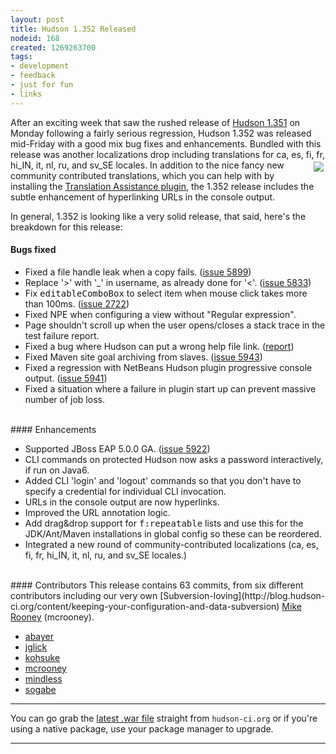 ```yaml
---
layout: post
title: Hudson 1.352 Released
nodeid: 168
created: 1269263700
tags:
- development
- feedback
- just for fun
- links
---
```

After an exciting week that saw the rushed release of [Hudson 1.351](http://blog.hudson-ci.org/content/breaking-hudson-1351-released) on Monday following a fairly serious regression, Hudson 1.352 was released mid-Friday with a good mix bug fixes and enhancements. Bundled with this release was another localizations drop including translations for ca, es, fi, fr, hi_IN, it, nl, ru, and sv_SE locales.<img src="http://agentdero.cachefly.net/continuousblog/hudson_neon.jpg" align="right" hspace="3" vspace="3"/> In addition to the nice fancy new community contributed translations, which you can help with by installing the [Translation Assistance plugin](http://wiki.hudson-ci.org/display/HUDSON/Translation+Assistance+Plugin), the 1.352 release includes the subtle enhancement of hyperlinking URLs in the console output.

In general, 1.352 is looking like a very solid release, that said, here's the breakdown for this release:


#### Bugs fixed
<ul class=image> 
  <li class=bug> 
    Fixed a file handle leak when a copy fails.
    (<a href="http://issues.hudson-ci.org/browse/HUDSON-5899">issue 5899</a>)
  <li class=bug> 
    Replace '&gt;' with '_' in username, as already done for '&lt;'.
    (<a href="http://issues.hudson-ci.org/browse/HUDSON-5833">issue 5833</a>)
  <li class=bug> 
    Fix <tt>editableComboBox</tt> to select item when mouse click takes more than 100ms.
    (<a href="http://issues.hudson-ci.org/browse/HUDSON-2722">issue 2722</a>)
  <li class=bug> 
    Fixed NPE when configuring a view without "Regular expression".
  <li class=bug> 
    Page shouldn't scroll up when the user opens/closes a stack trace in the test failure report.
  <li class=bug> 
    Fixed a bug where Hudson can put a wrong help file link.
    (<a href="http://n4.nabble.com/Resolution-of-help-files-in-jelly-entries-tp1592533p1592533.html">report</a>)
  <li class=bug> 
    Fixed Maven site goal archiving from slaves.
    (<a href="http://issues.hudson-ci.org/browse/HUDSON-5943">issue 5943</a>)
  <li class=bug> 
    Fixed a regression with NetBeans Hudson plugin progressive console output.
    (<a href="http://issues.hudson-ci.org/browse/HUDSON-5941">issue 5941</a>)
  <li class=bug> 
    Fixed a situation where a failure in plugin start up can prevent massive number of job loss. </ul>


<br clear="all"/>
#### Enhancements
<ul>
  <li class=rfe> 
    Supported JBoss EAP 5.0.0 GA.
    (<a href="http://issues.hudson-ci.org/browse/HUDSON-5922">issue 5922</a>)
  <li class=rfe> 
    CLI commands on protected Hudson now asks a password interactively, if run on Java6.
  <li class=rfe> 
    Added CLI 'login' and 'logout' commands so that you don't have to specify a credential
    for individual CLI invocation. 
  <li class=rfe> 
    URLs in the console output are now hyperlinks. 
  <li class=rfe> 
    Improved the URL annotation logic.
  <li class=rfe> 
    Add drag&amp;drop support for <tt>f:repeatable</tt> lists and use this for
    the JDK/Ant/Maven installations in global config so these can be reordered.
  <li class=rfe> 
    Integrated a new round of community-contributed localizations (ca, es, fi, fr, hi_IN, it, nl, ru, and sv_SE locales.)
</ul>
<!--break-->
<br clear="all"/>
#### Contributors
This release contains 63 commits, from six different contributors including our very own [Subversion-loving](http://blog.hudson-ci.org/content/keeping-your-configuration-and-data-subversion) <a id="aptureLink_Ee9tWyJQUm" href="http://twitter.com/MikeRooney">Mike Rooney</a> (mcrooney).

* <a id="aptureLink_5nO4bAJUea" href="http://twitter.com/abayer">abayer</a>
* <a id="aptureLink_k1FSSV57Pl" href="http://blogs.sun.com/jglick/">jglick</a>
* <a id="aptureLink_7UNdgyqEaS" href="http://twitter.com/kohsukekawa">kohsuke</a>
* <a id="aptureLink_Ee9tWyJQUm" href="http://twitter.com/MikeRooney">mcrooney</a>
* <a id="aptureLink_XwoYyUAc5v" href="http://blogs.sun.com/mindless">mindless</a>
* <a id="aptureLink_hkiotPcJud" href="http://twitter.com/ssogabe">sogabe</a>



----

You can go grab the [latest .war file](http://hudson-ci.org/latest/hudson.war) straight from `hudson-ci.org` or if you're using a native package, use your package manager to upgrade.

----
